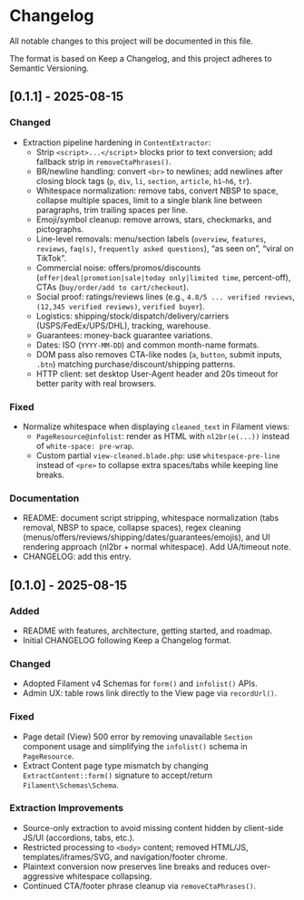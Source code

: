 # Changelog

All notable changes to this project will be documented in this file.

The format is based on Keep a Changelog, and this project adheres to Semantic Versioning.

## [0.1.1] - 2025-08-15

### Changed
- Extraction pipeline hardening in `ContentExtractor`:
  - Strip `<script>...</script>` blocks prior to text conversion; add fallback strip in `removeCtaPhrases()`.
  - BR/newline handling: convert `<br>` to newlines; add newlines after closing block tags (`p`, `div`, `li`, `section`, `article`, `h1–h6`, `tr`).
  - Whitespace normalization: remove tabs, convert NBSP to space, collapse multiple spaces, limit to a single blank line between paragraphs, trim trailing spaces per line.
  - Emoji/symbol cleanup: remove arrows, stars, checkmarks, and pictographs.
  - Line-level removals: menu/section labels (`overview`, `features`, `reviews`, `faq(s)`, `frequently asked questions`), “as seen on”, “viral on TikTok”.
  - Commercial noise: offers/promos/discounts (`offer|deal|promotion|sale|today only|limited time`, percent-off), CTAs (`buy/order/add to cart/checkout`).
  - Social proof: ratings/reviews lines (e.g., `4.8/5 ... verified reviews`, `(12,345 verified reviews)`, `verified buyer`).
  - Logistics: shipping/stock/dispatch/delivery/carriers (USPS/FedEx/UPS/DHL), tracking, warehouse.
  - Guarantees: money-back guarantee variations.
  - Dates: ISO (`YYYY-MM-DD`) and common month-name formats.
  - DOM pass also removes CTA-like nodes (`a`, `button`, submit inputs, `.btn`) matching purchase/discount/shipping patterns.
  - HTTP client: set desktop User-Agent header and 20s timeout for better parity with real browsers.

### Fixed
- Normalize whitespace when displaying `cleaned_text` in Filament views:
  - `PageResource@infolist`: render as HTML with `nl2br(e(...))` instead of `white-space: pre-wrap`.
  - Custom partial `view-cleaned.blade.php`: use `whitespace-pre-line` instead of `<pre>` to collapse extra spaces/tabs while keeping line breaks.

### Documentation
- README: document script stripping, whitespace normalization (tabs removal, NBSP to space, collapse spaces), regex cleaning (menus/offers/reviews/shipping/dates/guarantees/emojis), and UI rendering approach (nl2br + normal whitespace). Add UA/timeout note.
- CHANGELOG: add this entry.

## [0.1.0] - 2025-08-15

### Added
- README with features, architecture, getting started, and roadmap.
- Initial CHANGELOG following Keep a Changelog format.

### Changed
- Adopted Filament v4 Schemas for `form()` and `infolist()` APIs.
- Admin UX: table rows link directly to the View page via `recordUrl()`.

### Fixed
- Page detail (View) 500 error by removing unavailable `Section` component usage and simplifying the `infolist()` schema in `PageResource`.
- Extract Content page type mismatch by changing `ExtractContent::form()` signature to accept/return `Filament\Schemas\Schema`.

### Extraction Improvements
- Source-only extraction to avoid missing content hidden by client-side JS/UI (accordions, tabs, etc.).
- Restricted processing to `<body>` content; removed HTML/JS, templates/iframes/SVG, and navigation/footer chrome.
- Plaintext conversion now preserves line breaks and reduces over-aggressive whitespace collapsing.
- Continued CTA/footer phrase cleanup via `removeCtaPhrases()`.
